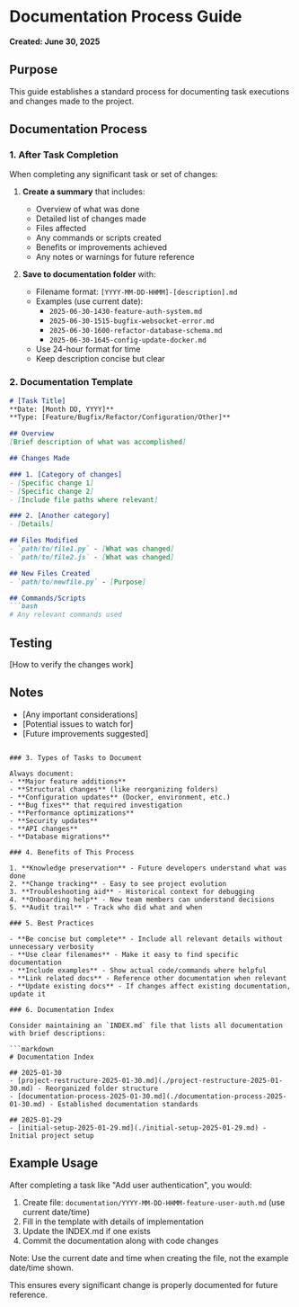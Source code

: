 # Documentation Process Guide
**Created: June 30, 2025**

## Purpose
This guide establishes a standard process for documenting task executions and changes made to the project.

## Documentation Process

### 1. After Task Completion
When completing any significant task or set of changes:

1. **Create a summary** that includes:
   - Overview of what was done
   - Detailed list of changes made
   - Files affected
   - Any commands or scripts created
   - Benefits or improvements achieved
   - Any notes or warnings for future reference

2. **Save to documentation folder** with:
   - Filename format: `[YYYY-MM-DD-HHMM]-[description].md`
   - Examples (use current date):
     - `2025-06-30-1430-feature-auth-system.md`
     - `2025-06-30-1515-bugfix-websocket-error.md`
     - `2025-06-30-1600-refactor-database-schema.md`
     - `2025-06-30-1645-config-update-docker.md`
   - Use 24-hour format for time
   - Keep description concise but clear

### 2. Documentation Template

```markdown
# [Task Title]
**Date: [Month DD, YYYY]**
**Type: [Feature/Bugfix/Refactor/Configuration/Other]**

## Overview
[Brief description of what was accomplished]

## Changes Made

### 1. [Category of changes]
- [Specific change 1]
- [Specific change 2]
- [Include file paths where relevant]

### 2. [Another category]
- [Details]

## Files Modified
- `path/to/file1.py` - [What was changed]
- `path/to/file2.js` - [What was changed]

## New Files Created
- `path/to/newfile.py` - [Purpose]

## Commands/Scripts
```bash
# Any relevant commands used
```

## Testing
[How to verify the changes work]

## Notes
- [Any important considerations]
- [Potential issues to watch for]
- [Future improvements suggested]
```

### 3. Types of Tasks to Document

Always document:
- **Major feature additions**
- **Structural changes** (like reorganizing folders)
- **Configuration updates** (Docker, environment, etc.)
- **Bug fixes** that required investigation
- **Performance optimizations**
- **Security updates**
- **API changes**
- **Database migrations**

### 4. Benefits of This Process

1. **Knowledge preservation** - Future developers understand what was done
2. **Change tracking** - Easy to see project evolution
3. **Troubleshooting aid** - Historical context for debugging
4. **Onboarding help** - New team members can understand decisions
5. **Audit trail** - Track who did what and when

### 5. Best Practices

- **Be concise but complete** - Include all relevant details without unnecessary verbosity
- **Use clear filenames** - Make it easy to find specific documentation
- **Include examples** - Show actual code/commands where helpful
- **Link related docs** - Reference other documentation when relevant
- **Update existing docs** - If changes affect existing documentation, update it

### 6. Documentation Index

Consider maintaining an `INDEX.md` file that lists all documentation with brief descriptions:

```markdown
# Documentation Index

## 2025-01-30
- [project-restructure-2025-01-30.md](./project-restructure-2025-01-30.md) - Reorganized folder structure
- [documentation-process-2025-01-30.md](./documentation-process-2025-01-30.md) - Established documentation standards

## 2025-01-29
- [initial-setup-2025-01-29.md](./initial-setup-2025-01-29.md) - Initial project setup
```

## Example Usage

After completing a task like "Add user authentication", you would:

1. Create file: `documentation/YYYY-MM-DD-HHMM-feature-user-auth.md` (use current date/time)
2. Fill in the template with details of implementation
3. Update the INDEX.md if one exists
4. Commit the documentation along with code changes

Note: Use the current date and time when creating the file, not the example date/time shown.

This ensures every significant change is properly documented for future reference.
